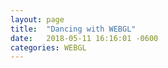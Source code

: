 ```yaml
---
layout: page
title:  "Dancing with WEBGL"
date:   2018-05-11 16:16:01 -0600
categories: WEBGL
---
```


<script src="https://threejs.org/build/three.js"></script>
<script src="https://threejs.org/examples/js/libs/dat.gui.min.js"></script>
<script src="https://threejs.org/examples/js/Detector.js"></script>

<div id="secondthree" style="margin-left:-10%">
  <script id="vertexShader" type="x-shader/x-vertex">
  	precision highp float;
  	uniform float sineTime;
  	uniform mat4 modelViewMatrix;
  	uniform mat4 projectionMatrix;
  	attribute vec3 position;
  	attribute vec3 offset;
  	attribute vec4 color;
  	attribute vec4 orientationStart;
  	attribute vec4 orientationEnd;
  	varying vec3 vPosition;
  	varying vec4 vColor;
  	void main(){
  		vPosition = offset * max( abs( sineTime * 2.0 + 1.0 ), 0.5 ) + position;
  		vec4 orientation = normalize( mix( orientationStart, orientationEnd, sineTime ) );
  		vec3 vcV = cross( orientation.xyz, vPosition );
  		vPosition = vcV * ( 2.0 * orientation.w ) + ( cross( orientation.xyz, vcV ) * 2.0 + vPosition );
  		vColor = color;
  		gl_Position = projectionMatrix * modelViewMatrix * vec4( vPosition, 1.0 );
  	}
  </script>

  <script id="fragmentShader" type="x-shader/x-fragment">
  	precision highp float;
  	uniform float time;
  	varying vec3 vPosition;
  	varying vec4 vColor;
  	void main() {
  		vec4 color = vec4( vColor );
  		color.r += sin( vPosition.x * 10.0 + time ) * 0.5;
  		gl_FragColor = color;
  	}
  </script>

  <script>
  	if ( !Detector.webgl ) Detector.addGetWebGLMessage();
  	var container;
  	var camera, scene, renderer;
  	init();
  	animate();
  	function init() {
  		container = document.getElementById( 'secondthree' );
  		camera = new THREE.PerspectiveCamera( 50, window.innerWidth / window.innerHeight, 1, 10 );
  		camera.position.z = 2;
  		scene = new THREE.Scene();
  		// geometry
  		var vector = new THREE.Vector4();
  		var triangles = 1;
  		var instances = 50000;
  		var positions = [];
  		var offsets = [];
  		var colors = [];
  		var orientationsStart = [];
  		var orientationsEnd = [];
  		positions.push( 0.025, -0.025, 0 );
  		positions.push( -0.025, 0.025, 0 );
  		positions.push( 0, 0, 0.025 );
  		// instanced attributes
  		for ( var i = 0; i < instances; i ++ ) {
  			// offsets
  			offsets.push( Math.random() - 0.5, Math.random() - 0.5, Math.random() - 0.5 );
  			// colors
  			colors.push( Math.random(), Math.random(), Math.random(), Math.random() );
  			// orientation start
  			vector.set( Math.random() * 2 - 1, Math.random() * 2 - 1, Math.random() * 2 - 1, Math.random() * 2 - 1 );
  			vector.normalize();
  			orientationsStart.push( vector.x, vector.y, vector.z, vector.w );
  			// orientation end
  			vector.set( Math.random() * 2 - 1, Math.random() * 2 - 1, Math.random() * 2 - 1, Math.random() * 2 - 1 );
  			vector.normalize();
  			orientationsEnd.push( vector.x, vector.y, vector.z, vector.w );
  		}
  		var geometry = new THREE.InstancedBufferGeometry();

  		geometry.addAttribute( 'position', new THREE.Float32BufferAttribute( positions, 3 ) );
  		geometry.addAttribute( 'offset', new THREE.InstancedBufferAttribute( new Float32Array( offsets ), 3 ) );
  		geometry.addAttribute( 'color', new THREE.InstancedBufferAttribute( new Float32Array( colors ), 4 ) );
  		geometry.addAttribute( 'orientationStart', new THREE.InstancedBufferAttribute( new Float32Array( orientationsStart ), 4 ) );
  		geometry.addAttribute( 'orientationEnd', new THREE.InstancedBufferAttribute( new Float32Array( orientationsEnd ), 4 ) );
  		// material
  		var material = new THREE.RawShaderMaterial( {
  			uniforms: {
  				time: { value: 1.0 },
  				sineTime: { value: 1.0 }
  			},
  			vertexShader: document.getElementById( 'vertexShader' ).textContent,
  			fragmentShader: document.getElementById( 'fragmentShader' ).textContent,
  			side: THREE.DoubleSide,
  			transparent: true
  		} );
  		//
  		var mesh = new THREE.Mesh( geometry, material );
  		scene.add( mesh );
  		//
  		renderer = new THREE.WebGLRenderer();
  		renderer.setPixelRatio( window.devicePixelRatio );
  		renderer.setSize( window.innerWidth , window.innerHeight );
  		container.appendChild( renderer.domElement );
  		if ( renderer.extensions.get( 'ANGLE_instanced_arrays' ) === null ) {
  			document.getElementById( 'notSupported' ).style.display = '';
  			return;
  		}

  		window.addEventListener( 'resize', onWindowResize, false );
  	}
  	function onWindowResize( event ) {
  		camera.aspect = window.innerWidth / window.innerHeight;
  		camera.updateProjectionMatrix();
  		renderer.setSize( window.innerWidth , window.innerHeight);
  	}
  	//
  	function animate() {
  		requestAnimationFrame( animate );
  		render();
  	}
  	function render() {
  		var time = performance.now();
  		var object = scene.children[ 0 ];
  		object.rotation.y = time * 0.0005;
  		object.material.uniforms.time.value = time * 0.005;
  		object.material.uniforms.sineTime.value = Math.sin( object.material.uniforms.time.value * 0.05 );
  		renderer.render( scene, camera );
  	}
  </script>
<div>
